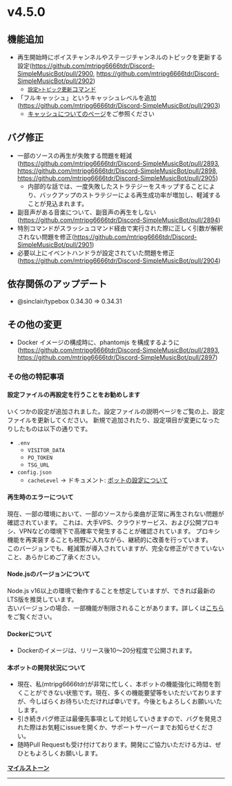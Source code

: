# v4.5.0
## 機能追加
* 再生開始時にボイスチャンネルやステージチャンネルのトピックを更新する設定(https://github.com/mtripg6666tdr/Discord-SimpleMusicBot/pull/2900, https://github.com/mtripg6666tdr/Discord-SimpleMusicBot/pull/2902)
  * [`設定>トピック更新`コマンド](https://web.usamyon.moe/Discord-SimpleMusicBot/docs/guide/commands/setting_updatetopic)
* 「フルキャッシュ」というキャッシュレベルを追加(https://github.com/mtripg6666tdr/Discord-SimpleMusicBot/pull/2903)
  * [キャッシュについてのページ](https://web.usamyon.moe/Discord-SimpleMusicBot/docs/setup/feature/cache)をご参照ください
## バグ修正
* 一部のソースの再生が失敗する問題を軽減(https://github.com/mtripg6666tdr/Discord-SimpleMusicBot/pull/2893, https://github.com/mtripg6666tdr/Discord-SimpleMusicBot/pull/2898, https://github.com/mtripg6666tdr/Discord-SimpleMusicBot/pull/2905)
  * 内部的な話では、一度失敗したストラテジーをスキップすることにより、バックアップのストラテジーによる再生成功率が増加し、軽減することが見込まれます。
* 副音声がある音楽について、副音声の再生をしない(https://github.com/mtripg6666tdr/Discord-SimpleMusicBot/pull/2894)
* 特別コマンドがスラッシュコマンド経由で実行された際に正しく引数が解釈されない問題を修正(https://github.com/mtripg6666tdr/Discord-SimpleMusicBot/pull/2901)
* 必要以上にイベントハンドラが設定されていた問題を修正(https://github.com/mtripg6666tdr/Discord-SimpleMusicBot/pull/2904)
## 依存関係のアップデート
* @sinclair/typebox 0.34.30 => 0.34.31
## その他の変更
* Docker イメージの構成時に、phantomjs を構成するように(https://github.com/mtripg6666tdr/Discord-SimpleMusicBot/pull/2893, https://github.com/mtripg6666tdr/Discord-SimpleMusicBot/pull/2897)

### その他の特記事項
#### 設定ファイルの再設定を行うことをお勧めします
いくつかの設定が追加されました。設定ファイルの説明ページをご覧の上、設定ファイルを更新してください。
新規で追加されたり、設定項目が変更になったりしたものは以下の通りです。
* `.env`
  * `VISITOR_DATA`
  * `PO_TOKEN`
  * `TSG_URL`
* `config.json`
  * `cacheLevel`
→ ドキュメント: [ボットの設定について](https://web.usamyon.moe/Discord-SimpleMusicBot/docs/next/setup/installation/configuration)
#### 再生時のエラーについて
現在、一部の環境において、一部のソースから楽曲が正常に再生されない問題が確認されています。
これは、大手VPS、クラウドサービス、および公開プロキシ、VPNなどの環境下で高確率で発生することが確認されています。
プロキシ機能を再実装することも視野に入れながら、継続的に改善を行っています。  
このバージョンでも、軽減策が導入されていますが、完全な修正ができていないこと、あらかじめご了承ください。
#### Node.jsのバージョンについて
Node.js v16以上の環境で動作することを想定していますが、できれば最新のLTS版を推奨しています。  
古いバージョンの場合、一部機能が制限されることがあります。詳しくは[こちら](https://web.usamyon.moe/Discord-SimpleMusicBot/docs/next/setup/support#nodejs%E3%81%AE%E3%83%90%E3%83%BC%E3%82%B8%E3%83%A7%E3%83%B3%E3%81%AB%E3%82%88%E3%82%8B%E6%A9%9F%E8%83%BD%E3%81%AE%E9%81%95%E3%81%84)をご覧ください。
#### Dockerについて
* Dockerのイメージは、リリース後10～20分程度で公開されます。
#### 本ボットの開発状況について
* 現在、私(mtripg6666tdr)が非常に忙しく、本ボットの機能強化に時間を割くことができない状態です。現在、多くの機能要望等をいただいておりますが、今しばらくお待ちいただければ幸いです。今後ともよろしくお願いいたします。
* 引き続きバグ修正は最優先事項として対処していきますので、バグを発見された際はお気軽にissueを開くか、サポートサーバーまでお知らせください。
* 随時Pull Requestも受け付けております。開発にご協力いただける方は、ぜひともよろしくお願いします。

[**マイルストーン**](https://github.com/mtripg6666tdr/Discord-SimpleMusicBot/milestone/18?closed=1)

---
